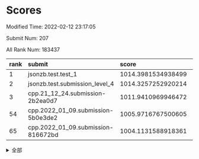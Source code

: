 # Scores

Modified Time: 2022-02-12 23:17:05

Submit Num: 207

All Rank Num: 183437

| rank |               submit               |       score        |       sigma        | pk_num |
| :--- | :--------------------------------- | :----------------- | :----------------- | :----- |
| 1    | jsonzb.test.test_1                 | 1014.3981534938499 | 0.8400221039029055 | 3552   |
| 2    | jsonzb.test.submission_level_4     | 1014.3257252920214 | 0.8093799488591426 | 3540   |
| 3    | cpp.21_12_24.submission-2b2ea0d7   | 1011.9410969946472 | 0.7976812114955903 | 3544   |
| 54   | cpp.2022_01_09.submission-5b0e3de2 | 1005.9716767500605 | 0.7231454739985884 | 3545   |
| 65   | cpp.2022_01_09.submission-816672bd | 1004.1131588918361 | 0.7173921186108903 | 3543   |


<details>
<summary>全部</summary>

| rank |                 submit                 |       score        |       sigma        | pk_num |
| :--- | :------------------------------------- | :----------------- | :----------------- | :----- |
| 1    | jsonzb.test.test_1                     | 1014.3981534938499 | 0.8400221039029055 | 3552   |
| 2    | jsonzb.test.submission_level_4         | 1014.3257252920214 | 0.8093799488591426 | 3540   |
| 3    | cpp.21_12_24.submission-2b2ea0d7       | 1011.9410969946472 | 0.7976812114955903 | 3544   |
| 4    | gobigger.level_3.submission_level_3_38 | 1011.417799993763  | 0.775660165160089  | 3546   |
| 5    | gobigger.level_3.submission_level_3_46 | 1011.378645528974  | 0.7674554778604549 | 3543   |
| 6    | gobigger.level_3.submission_level_3_2  | 1011.2828974761569 | 0.7872701642923464 | 3540   |
| 7    | gobigger.level_3.submission_level_3_21 | 1011.2147357612889 | 0.7492479238294993 | 3542   |
| 8    | gobigger.level_3.submission_level_3_1  | 1011.1020455920032 | 0.7678060205683007 | 3542   |
| 9    | gobigger.level_3.submission_level_3_42 | 1010.967393450043  | 0.7507219259328721 | 3544   |
| 10   | gobigger.level_3.submission_level_3_28 | 1010.9628252792473 | 0.759398572985217  | 3543   |
| 11   | gobigger.level_3.submission_level_3_13 | 1010.7269605858811 | 0.7705864150739842 | 3540   |
| 12   | gobigger.level_3.submission_level_3_37 | 1010.6677696314171 | 0.7700140724544914 | 3545   |
| 13   | gobigger.level_3.submission_level_3_40 | 1010.6667749512434 | 0.7719114450710672 | 3541   |
| 14   | gobigger.level_3.submission_level_3_26 | 1010.596723812919  | 0.7627036409332673 | 3547   |
| 15   | gobigger.level_3.submission_level_3_9  | 1010.5965850217312 | 0.7537366067417766 | 3539   |
| 16   | gobigger.level_3.submission_level_3_34 | 1010.4901375685848 | 0.7694035312683922 | 3545   |
| 17   | gobigger.level_3.submission_level_3_30 | 1010.4261684653305 | 0.7428146169478121 | 3547   |
| 18   | gobigger.level_3.submission_level_3_7  | 1010.4068498821713 | 0.7656648291938863 | 3549   |
| 19   | gobigger.level_3.submission_level_3_6  | 1010.3536822481046 | 0.7509770793316651 | 3544   |
| 20   | gobigger.level_3.submission_level_3_29 | 1010.3346612788978 | 0.7595037249390136 | 3546   |
| 21   | gobigger.level_3.submission_level_3_22 | 1010.3163586286597 | 0.7799704757758218 | 3548   |
| 22   | gobigger.level_3.submission_level_3_49 | 1010.2931787084806 | 0.7714846758727418 | 3551   |
| 23   | gobigger.level_3.submission_level_3_32 | 1010.1555708975386 | 0.7637839942389709 | 3549   |
| 24   | gobigger.level_3.submission_level_3_36 | 1010.1356980230503 | 0.7400563045244367 | 3546   |
| 25   | gobigger.level_3.submission_level_3_16 | 1010.1172634482703 | 0.75147246849064   | 3547   |
| 26   | gobigger.level_3.submission_level_3_24 | 1010.1141096400839 | 0.7549909432012005 | 3544   |
| 27   | gobigger.level_3.submission_level_3_3  | 1010.0998871165287 | 0.766111928158661  | 3545   |
| 28   | gobigger.level_3.submission_level_3_10 | 1010.0310674045925 | 0.7727257606511577 | 3545   |
| 29   | gobigger.level_3.submission_level_3_35 | 1009.991730427009  | 0.7562857865348175 | 3548   |
| 30   | gobigger.level_3.submission_level_3_12 | 1009.9883372878575 | 0.7578544433471529 | 3545   |
| 31   | gobigger.level_3.submission_level_3_41 | 1009.9743083577746 | 0.7755671496850856 | 3545   |
| 32   | gobigger.level_3.submission_level_3_14 | 1009.9217382363839 | 0.7346366217910206 | 3546   |
| 33   | gobigger.level_3.submission_level_3_44 | 1009.8698459413545 | 0.7337409376791653 | 3549   |
| 34   | gobigger.level_3.submission_level_3_11 | 1009.7976394621056 | 0.7645657077873651 | 3545   |
| 35   | gobigger.level_3.submission_level_3_27 | 1009.7895462323573 | 0.744729949235527  | 3543   |
| 36   | gobigger.level_3.submission_level_3_0  | 1009.7051936557957 | 0.7499181070386185 | 3547   |
| 37   | gobigger.level_3.submission_level_3_20 | 1009.6922696643526 | 0.750004138328079  | 3544   |
| 38   | gobigger.level_3.submission_level_3_5  | 1009.5869113990033 | 0.7905865862891438 | 3544   |
| 39   | gobigger.level_3.submission_level_3_4  | 1009.4503582210427 | 0.7288670337777999 | 3545   |
| 40   | gobigger.level_3.submission_level_3_8  | 1009.3804575522335 | 0.7459152311598014 | 3545   |
| 41   | gobigger.level_3.submission_level_3_18 | 1009.3677812619037 | 0.7429177373225738 | 3547   |
| 42   | gobigger.level_3.submission_level_3_19 | 1009.3566162136085 | 0.7403549081218198 | 3545   |
| 43   | gobigger.level_3.submission_level_3_48 | 1009.3423082252581 | 0.729358031091215  | 3549   |
| 44   | gobigger.level_3.submission_level_3_43 | 1009.2648358471356 | 0.7353118999253213 | 3543   |
| 45   | gobigger.level_3.submission_level_3_23 | 1009.1273754069194 | 0.7422342647495714 | 3544   |
| 46   | gobigger.level_3.submission_level_3_17 | 1009.0727269611594 | 0.7407666705049974 | 3548   |
| 47   | gobigger.level_3.submission_level_3_25 | 1008.8800378677648 | 0.741611664891899  | 3545   |
| 48   | gobigger.level_3.submission_level_3_39 | 1008.8740463696589 | 0.7552805087693708 | 3547   |
| 49   | gobigger.level_3.submission_level_3_47 | 1008.8007439983168 | 0.748214266078131  | 3542   |
| 50   | gobigger.level_3.submission_level_3_31 | 1008.7135988050487 | 0.7426495385543365 | 3543   |
| 51   | gobigger.level_3.submission_level_3_45 | 1008.6281498838283 | 0.7520187666613956 | 3547   |
| 52   | gobigger.level_3.submission_level_3_33 | 1008.4131029958382 | 0.7592668126443226 | 3538   |
| 53   | gobigger.level_3.submission_level_3_15 | 1008.1593945890564 | 0.7476464371498084 | 3546   |
| 54   | cpp.2022_01_09.submission-5b0e3de2     | 1005.9716767500605 | 0.7231454739985884 | 3545   |
| 55   | gobigger.level_1.submission_level_1_43 | 1005.2367803397588 | 0.7301496299144034 | 3544   |
| 56   | gobigger.level_1.submission_level_1_6  | 1004.6303271071339 | 0.7185518534372745 | 3551   |
| 57   | gobigger.level_1.submission_level_1_36 | 1004.4110828760329 | 0.7239423697384689 | 3545   |
| 58   | gobigger.level_1.submission_level_1_37 | 1004.396228475778  | 0.7196797042769902 | 3545   |
| 59   | gobigger.level_1.submission_level_1_44 | 1004.3592472351017 | 0.7166853994194721 | 3544   |
| 60   | gobigger.level_1.submission_level_1_3  | 1004.328393288559  | 0.7129176489906472 | 3548   |
| 61   | gobigger.level_1.submission_level_1_21 | 1004.310443936874  | 0.7221465362803088 | 3548   |
| 62   | gobigger.level_1.submission_level_1_15 | 1004.3006897079028 | 0.724139478948704  | 3546   |
| 63   | gobigger.level_1.submission_level_1_45 | 1004.3002522375107 | 0.725656298769592  | 3543   |
| 64   | gobigger.level_1.submission_level_1_28 | 1004.1600914137538 | 0.7236937297615509 | 3544   |
| 65   | cpp.2022_01_09.submission-816672bd     | 1004.1131588918361 | 0.7173921186108903 | 3543   |
| 66   | gobigger.level_1.submission_level_1_39 | 1003.9984355072667 | 0.7120390814280423 | 3547   |
| 67   | gobigger.level_1.submission_level_1_16 | 1003.9904398688277 | 0.7247464449380507 | 3543   |
| 68   | gobigger.level_1.submission_level_1_27 | 1003.9682190000091 | 0.7144599887187921 | 3549   |
| 69   | gobigger.level_1.submission_level_1_26 | 1003.895721939597  | 0.716364850701455  | 3544   |
| 70   | gobigger.level_1.submission_level_1_22 | 1003.8792025597049 | 0.7288894231501414 | 3542   |
| 71   | gobigger.level_1.submission_level_1_48 | 1003.7515950001555 | 0.7241956720107667 | 3541   |
| 72   | gobigger.level_1.submission_level_1_12 | 1003.7269370048614 | 0.7181803215588024 | 3546   |
| 73   | gobigger.level_1.submission_level_1_41 | 1003.7181036584566 | 0.7213135418347629 | 3540   |
| 74   | gobigger.level_1.submission_level_1_20 | 1003.7068609792414 | 0.7109454149014062 | 3549   |
| 75   | gobigger.level_1.submission_level_1_13 | 1003.7016249230228 | 0.7221870142658026 | 3547   |
| 76   | gobigger.level_1.submission_level_1_47 | 1003.6790205496305 | 0.7121886187840701 | 3543   |
| 77   | gobigger.level_1.submission_level_1_25 | 1003.6782286638824 | 0.7107781017439992 | 3545   |
| 78   | gobigger.level_1.submission_level_1_5  | 1003.4777677941936 | 0.706271606911859  | 3548   |
| 79   | gobigger.level_1.submission_level_1_14 | 1003.4342973194631 | 0.7128901568642642 | 3548   |
| 80   | gobigger.level_1.submission_level_1_30 | 1003.4033159338135 | 0.7312317957918183 | 3545   |
| 81   | gobigger.level_1.submission_level_1_18 | 1003.342987266761  | 0.7143645485995757 | 3544   |
| 82   | gobigger.level_1.submission_level_1_9  | 1003.3303149185091 | 0.7216706768036398 | 3539   |
| 83   | gobigger.level_1.submission_level_1_23 | 1003.3141342769942 | 0.7143798966926592 | 3543   |
| 84   | gobigger.level_1.submission_level_1_40 | 1003.310878794692  | 0.7065042100553642 | 3547   |
| 85   | gobigger.level_1.submission_level_1_10 | 1003.2371392076258 | 0.7170678526617601 | 3548   |
| 86   | gobigger.level_1.submission_level_1_32 | 1003.1705499665221 | 0.7214131326875967 | 3548   |
| 87   | gobigger.level_1.submission_level_1_49 | 1003.1598512904789 | 0.7165943694118485 | 3545   |
| 88   | gobigger.level_1.submission_level_1_24 | 1003.1376714315729 | 0.7240146861061237 | 3548   |
| 89   | gobigger.level_1.submission_level_1_2  | 1002.9067463539286 | 0.7121570610961083 | 3543   |
| 90   | gobigger.level_1.submission_level_1_38 | 1002.8486174126489 | 0.7117267873445635 | 3538   |
| 91   | gobigger.level_1.submission_level_1_8  | 1002.807462761317  | 0.7165547000871967 | 3547   |
| 92   | gobigger.level_1.submission_level_1_34 | 1002.7849065709313 | 0.7131504766609433 | 3545   |
| 93   | gobigger.level_1.submission_level_1_0  | 1002.7686902846564 | 0.714201885589833  | 3547   |
| 94   | gobigger.level_1.submission_level_1_33 | 1002.7109287011139 | 0.7135401616244593 | 3543   |
| 95   | gobigger.level_1.submission_level_1_7  | 1002.6536415406177 | 0.7206394327007912 | 3547   |
| 96   | gobigger.level_1.submission_level_1_31 | 1002.615713086228  | 0.7223723189482384 | 3543   |
| 97   | gobigger.level_1.submission_level_1_42 | 1002.5359406113157 | 0.7197813633935708 | 3542   |
| 98   | gobigger.level_1.submission_level_1_11 | 1002.3081816926021 | 0.7204509165319141 | 3546   |
| 99   | gobigger.level_1.submission_level_1_29 | 1002.1997883479826 | 0.7070903500118397 | 3542   |
| 100  | gobigger.level_1.submission_level_1_17 | 1002.0874743488124 | 0.7085020292946689 | 3544   |
| 101  | gobigger.level_1.submission_level_1_46 | 1001.9240600819603 | 0.7158304935105338 | 3545   |
| 102  | gobigger.level_1.submission_level_1_19 | 1001.810064983742  | 0.7111869546000216 | 3545   |
| 103  | gobigger.level_1.submission_level_1_1  | 1001.7869449156308 | 0.721944811597911  | 3542   |
| 104  | gobigger.level_1.submission_level_1_35 | 1001.5594633448753 | 0.7055431661058769 | 3541   |
| 105  | gobigger.level_1.submission_level_1_4  | 1000.5664285332837 | 0.705716326561097  | 3545   |
| 106  | gobigger.random.submission_random_39   | 997.3959663472654  | 0.7028661331711125 | 3543   |
| 107  | gobigger.random.submission_random_30   | 997.0851036058598  | 0.7181798778186267 | 3538   |
| 108  | gobigger.random.submission_random_45   | 997.0443823823566  | 0.7038974407109351 | 3546   |
| 109  | gobigger.random.submission_random_18   | 996.9359298470933  | 0.7136141699783739 | 3542   |
| 110  | gobigger.random.submission_random_37   | 996.9182164955927  | 0.7160724176216495 | 3544   |
| 111  | gobigger.random.submission_random_0    | 996.7910302201457  | 0.7058108289672331 | 3545   |
| 112  | gobigger.random.submission_random_44   | 996.5584783400525  | 0.7084940063822358 | 3539   |
| 113  | gobigger.random.submission_random_2    | 996.5537604921375  | 0.7137185851797913 | 3543   |
| 114  | gobigger.random.submission_random_6    | 996.4814802625851  | 0.7042067360176234 | 3546   |
| 115  | gobigger.random.submission_random_21   | 996.4488975193001  | 0.7166368209320325 | 3541   |
| 116  | gobigger.random.submission_random_36   | 996.403705769109   | 0.7050559088757337 | 3543   |
| 117  | gobigger.random.submission_random_38   | 996.3693936322593  | 0.7184041636414041 | 3544   |
| 118  | gobigger.random.submission_random_9    | 996.3284810305687  | 0.7139610723628335 | 3542   |
| 119  | gobigger.random.submission_random_13   | 996.3011578760683  | 0.7070927568701649 | 3544   |
| 120  | gobigger.random.submission_random_49   | 996.2977164110584  | 0.7245819548907158 | 3548   |
| 121  | gobigger.random.submission_random_16   | 996.2903616637328  | 0.7106604536717849 | 3542   |
| 122  | gobigger.random.submission_random_27   | 996.2615001320758  | 0.7153745750172263 | 3543   |
| 123  | gobigger.random.submission_random_20   | 996.2274087704386  | 0.7050254400976643 | 3543   |
| 124  | gobigger.random.submission_random_31   | 996.2095511401399  | 0.713370819579741  | 3541   |
| 125  | gobigger.random.submission_random_47   | 996.1751932676561  | 0.7157775472127825 | 3550   |
| 126  | gobigger.random.submission_random_15   | 996.1539334708657  | 0.7149099513157507 | 3545   |
| 127  | gobigger.random.submission_random_34   | 996.1513365780352  | 0.7156597095522095 | 3548   |
| 128  | gobigger.random.submission_random_12   | 996.0849046263078  | 0.7120931037248578 | 3542   |
| 129  | gobigger.random.submission_random_8    | 996.0346819047408  | 0.7183102016468893 | 3547   |
| 130  | gobigger.random.submission_random_43   | 996.0101432200416  | 0.7093659234225853 | 3544   |
| 131  | gobigger.random.submission_random_26   | 995.9822459217273  | 0.7065350997136854 | 3546   |
| 132  | gobigger.random.submission_random_35   | 995.8801983977295  | 0.7133245888790926 | 3543   |
| 133  | gobigger.random.submission_random_7    | 995.860192768688   | 0.7180153798759918 | 3547   |
| 134  | gobigger.random.submission_random_3    | 995.851253211985   | 0.696601531258841  | 3542   |
| 135  | gobigger.random.submission_random_46   | 995.627183570396   | 0.7187565935425547 | 3544   |
| 136  | gobigger.random.submission_random_40   | 995.612948548446   | 0.7031298301753732 | 3546   |
| 137  | gobigger.random.submission_random_42   | 995.5685894728675  | 0.7286435605179898 | 3547   |
| 138  | gobigger.random.submission_random_28   | 995.5291025932456  | 0.7125406643134071 | 3544   |
| 139  | gobigger.random.submission_random_24   | 995.4902444574575  | 0.7211680598638426 | 3541   |
| 140  | gobigger.random.submission_random_1    | 995.4831789653571  | 0.7165632452817045 | 3545   |
| 141  | gobigger.random.submission_random_4    | 995.4788412903168  | 0.7048700484809348 | 3550   |
| 142  | gobigger.random.submission_random_32   | 995.4115530074151  | 0.7175576051622808 | 3542   |
| 143  | gobigger.random.submission_random_33   | 995.3708857994774  | 0.706834343681383  | 3543   |
| 144  | gobigger.random.submission_random_25   | 995.2220934537252  | 0.7200673078498661 | 3546   |
| 145  | gobigger.random.submission_random_48   | 995.2155240328443  | 0.7078743058272943 | 3543   |
| 146  | gobigger.random.submission_random_5    | 995.1766200339932  | 0.7091424718105352 | 3541   |
| 147  | gobigger.random.submission_random_14   | 995.0767172436967  | 0.717818989494603  | 3547   |
| 148  | gobigger.random.submission_random_22   | 995.0763273265761  | 0.7082849023161129 | 3546   |
| 149  | gobigger.random.submission_random_41   | 995.0560403558956  | 0.7298211426670633 | 3542   |
| 150  | gobigger.random.submission_random_10   | 995.0174158686812  | 0.7057989356242953 | 3541   |
| 151  | gobigger.random.submission_random_19   | 994.9373677129325  | 0.7239839205802964 | 3546   |
| 152  | gobigger.random.submission_random_23   | 994.7026924071432  | 0.7120593567360912 | 3544   |
| 153  | gobigger.random.submission_random_11   | 994.5618049781282  | 0.718723499727822  | 3547   |
| 154  | gobigger.random.submission_random_17   | 994.3817939119924  | 0.7109384676668334 | 3544   |
| 155  | gobigger.random.submission_random_29   | 994.3707701128463  | 0.7103801858235647 | 3543   |
| 156  | gobigger.level_2.submission_level_2_27 | 994.3602663513786  | 0.7305308276553139 | 3545   |
| 157  | gobigger.level_2.submission_level_2_43 | 994.2240945655491  | 0.7292666899532915 | 3544   |
| 158  | gobigger.level_2.submission_level_2_5  | 994.0242385399539  | 0.7309565166913853 | 3548   |
| 159  | gobigger.level_2.submission_level_2_38 | 993.7784295480558  | 0.7236103223844156 | 3545   |
| 160  | gobigger.level_2.submission_level_2_34 | 993.3972630010716  | 0.7332420738722195 | 3547   |
| 161  | gobigger.level_2.submission_level_2_37 | 992.9199357684028  | 0.7461962412575125 | 3545   |
| 162  | gobigger.level_2.submission_level_2_14 | 992.9119712483116  | 0.736950442152558  | 3543   |
| 163  | gobigger.level_2.submission_level_2_12 | 992.8233605303982  | 0.7382548351524781 | 3548   |
| 164  | gobigger.level_2.submission_level_2_0  | 992.7866879942172  | 0.7325822749437273 | 3544   |
| 165  | gobigger.level_2.submission_level_2_23 | 992.7614032287145  | 0.7465589662089397 | 3548   |
| 166  | gobigger.level_2.submission_level_2_46 | 992.7552326033118  | 0.7388036709737116 | 3546   |
| 167  | gobigger.level_2.submission_level_2_47 | 992.6799641039447  | 0.7415191519564891 | 3543   |
| 168  | gobigger.level_2.submission_level_2_42 | 992.6140109472066  | 0.7472251966832572 | 3544   |
| 169  | gobigger.level_2.submission_level_2_1  | 992.5799855969515  | 0.7554187426571176 | 3545   |
| 170  | gobigger.level_2.submission_level_2_31 | 992.5771136532903  | 0.7497292214858094 | 3546   |
| 171  | gobigger.level_2.submission_level_2_6  | 992.4425498420427  | 0.7279919519755857 | 3546   |
| 172  | gobigger.level_2.submission_level_2_7  | 992.4270512108702  | 0.745703863288376  | 3544   |
| 173  | gobigger.level_2.submission_level_2_21 | 992.4132030699312  | 0.740561561211773  | 3540   |
| 174  | gobigger.level_2.submission_level_2_28 | 992.4019697144541  | 0.7419404961914162 | 3547   |
| 175  | gobigger.level_2.submission_level_2_45 | 992.378309849197   | 0.7359721118008673 | 3547   |
| 176  | gobigger.level_2.submission_level_2_17 | 992.3523761999381  | 0.7337375610584669 | 3543   |
| 177  | gobigger.level_2.submission_level_2_9  | 992.345477668174   | 0.7340810296993099 | 3540   |
| 178  | gobigger.level_2.submission_level_2_35 | 992.1884078999398  | 0.7378127573853221 | 3544   |
| 179  | gobigger.level_2.submission_level_2_20 | 992.1022200353779  | 0.7267953726606076 | 3544   |
| 180  | gobigger.level_2.submission_level_2_11 | 992.061812524781   | 0.738450122045448  | 3545   |
| 181  | gobigger.level_2.submission_level_2_40 | 992.0420624820955  | 0.7365276788980631 | 3544   |
| 182  | gobigger.level_2.submission_level_2_24 | 992.0388934898987  | 0.736626628831907  | 3542   |
| 183  | gobigger.level_2.submission_level_2_32 | 991.9139871353891  | 0.7293885295505258 | 3547   |
| 184  | gobigger.level_2.submission_level_2_26 | 991.8117403436332  | 0.7474021633619018 | 3544   |
| 185  | gobigger.level_2.submission_level_2_30 | 991.7154749257766  | 0.7390085868272671 | 3545   |
| 186  | gobigger.level_2.submission_level_2_15 | 991.6844655776597  | 0.7510919433373935 | 3544   |
| 187  | gobigger.level_2.submission_level_2_4  | 991.6086618017647  | 0.7588005953279521 | 3546   |
| 188  | gobigger.level_2.submission_level_2_10 | 991.6033775295064  | 0.7553226014936035 | 3548   |
| 189  | gobigger.level_2.submission_level_2_49 | 991.5731137805957  | 0.7481720220173805 | 3550   |
| 190  | gobigger.level_2.submission_level_2_19 | 991.5429394791036  | 0.7439447851000984 | 3540   |
| 191  | gobigger.level_2.submission_level_2_39 | 991.5105073098983  | 0.7458290323676    | 3551   |
| 192  | gobigger.level_2.submission_level_2_36 | 991.4477433348169  | 0.7605329868734705 | 3547   |
| 193  | gobigger.level_2.submission_level_2_2  | 991.4430814958507  | 0.7480783387480463 | 3543   |
| 194  | gobigger.level_2.submission_level_2_18 | 991.4042474286238  | 0.7403711999892775 | 3546   |
| 195  | gobigger.level_2.submission_level_2_22 | 991.2032567044114  | 0.7609085395516163 | 3537   |
| 196  | gobigger.level_2.submission_level_2_8  | 991.171517843543   | 0.7671141626644837 | 3549   |
| 197  | gobigger.level_2.submission_level_2_13 | 990.9403954259755  | 0.762607449075472  | 3542   |
| 198  | gobigger.level_2.submission_level_2_33 | 990.8716446003971  | 0.7665197555593936 | 3547   |
| 199  | gobigger.level_2.submission_level_2_25 | 990.8328502706781  | 0.7689249178822837 | 3545   |
| 200  | gobigger.level_2.submission_level_2_48 | 990.8311354975557  | 0.7490434957361753 | 3542   |
| 201  | gobigger.level_2.submission_level_2_16 | 990.6129907924393  | 0.7537116870735122 | 3542   |
| 202  | gobigger.level_2.submission_level_2_41 | 990.4854947548125  | 0.7635449531009932 | 3544   |
| 203  | gobigger.level_2.submission_level_2_29 | 990.4455489125522  | 0.7788252115353155 | 3548   |
| 204  | gobigger.level_2.submission_level_2_44 | 990.2658443628828  | 0.770235828034169  | 3548   |
| 205  | gobigger.level_2.submission_level_2_3  | 990.0369758046759  | 0.7914791846061645 | 3545   |
| 206  | gobigger.none.submission_none_1        | 979.4875746076059  | 1.1899896267544314 | 3548   |
| 207  | gobigger.none.submission_none_0        | 974.8414647023429  | 1.4238012322824691 | 3539   |

</details>